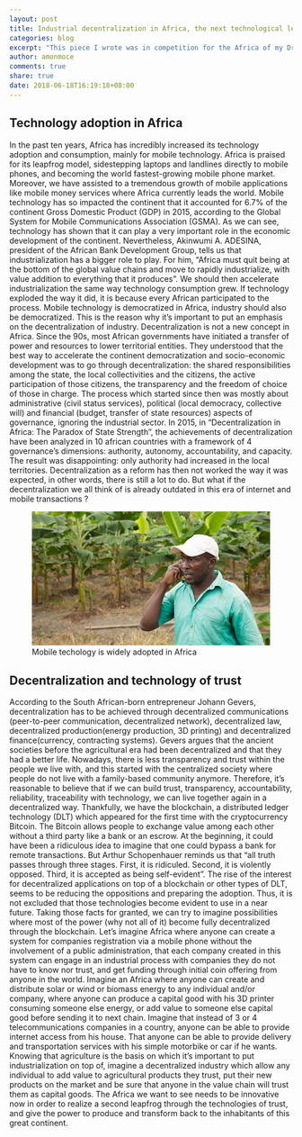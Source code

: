 ```yaml
---
layout: post
title: Industrial decentralization in Africa, the next technological leapfrog
categories: blog
excerpt: "This piece I wrote was in competition for the Africa of my Dreams contest by the African Bank of Development. I choose the topic related to blockchain technology"
author: amonmoce
comments: true
share: true
date: 2018-06-18T16:19:18+08:00
---
```


## Technology adoption in Africa
In the past ten years, Africa has incredibly increased its technology adoption and consumption, mainly for mobile technology. Africa is praised for its leapfrog model, sidestepping laptops and landlines directly to mobile phones, and becoming the world fastest-growing mobile phone market. Moreover, we have assisted to a tremendous growth of mobile applications like mobile money services where Africa currently leads the world. Mobile technology has so impacted the continent that it accounted for 6.7% of the continent Gross Domestic Product (GDP) in 2015, according to the Global System for Mobile Communications Association (GSMA). As we can see, technology has shown that it can play a very important role in the economic development of the continent. Nevertheless, Akinwumi A. ADESINA, president of the African Bank Development Group, tells us that industrialization has a bigger role to play. For him, “Africa must quit being at the bottom of the global value chains and move to rapidly industrialize, with value addition to everything that it produces”. We should then accelerate industrialization the same way technology consumption grew. If technology exploded the way it did, it is because every African participated to the process. Mobile technology is democratized in Africa, industry should also be democratized. This is the reason why it’s important to put an emphasis on the decentralization of industry. 
Decentralization is not a new concept in Africa. Since the 90s, most African governments have initiated a transfer of power and resources to lower territorial entities. They understood that the best way to accelerate the continent democratization and socio-economic development was to go through decentralization: the shared responsibilities among the state, the local collectivities and the citizens, the active participation of those citizens, the transparency and the freedom of choice of those in charge. The process which started since then was mostly about administrative (civil status services), political (local democracy, collective will) and financial (budget, transfer of state resources) aspects of governance, ignoring the industrial sector. In 2015, in “Decentralization in Africa: The Paradox of State Strength”, the achievements of decentralization have been analyzed in 10 african countries with a framework of 4 governance’s dimensions: authority, autonomy, accountability, and capacity. The result was disappointing: only authority had increased in the local territories. Decentralization as a reform has then not worked the way it was expected, in other words, there is still a lot to do. But what if the decentralization we all think of is already outdated in this era of internet and mobile transactions ? 

<figure class="first">
	<img src="/images/mobile_technology_adoption.jpg" alt="image">
  <figcaption>Mobile techology is widely adopted in Africa </figcaption>
</figure>

## Decentralization and technology of trust
According to the South African-born entrepreneur Johann Gevers, decentralization has to be achieved through decentralized communications (peer-to-peer communication, decentralized network), decentralized law, decentralized production(energy production, 3D printing) and decentralized finance(currency, contracting systems). Gevers argues that the ancient societies before the agricultural era had been decentralized and that they had a better life.  Nowadays, there is less transparency and trust within the people we live with, and this started with the centralized society where people do not live with a family-based community anymore. 
Therefore, it’s reasonable to believe that if we can build trust, transparency, accountability, reliability, traceability with technology, we can live together again in a decentralized way. Thankfully, we have the blockchain, a distributed ledger technology (DLT) which appeared for the first time with the cryptocurrency Bitcoin. The Bitcoin allows people to exchange value among each other without a third party like a bank or an escrow. At the beginning, it could have been a ridiculous idea to imagine that one could bypass a bank for remote transactions. But Arthur Schopenhauer reminds us that “all truth passes through three stages. First, it is ridiculed. Second, it is violently opposed. Third, it is accepted as being self-evident”. The rise of the interest for decentralized applications on top of a blockchain or other types of DLT, seems to be reducing the oppositions and preparing the adoption. Thus, it is not excluded that those technologies become evident to use in a near future. Taking those facts for granted, we can try to imagine possibilities where most of the power (why not all of it) become fully decentralized through the blockchain. 
Let’s imagine Africa where anyone can create a system for companies registration via a mobile phone without the involvement of a public administration, that each company created in this system can engage in an industrial process with companies they do not have to know nor trust, and get funding through initial coin offering from anyone in the world. 
Imagine an Africa where anyone can create and distribute solar or wind or biomass energy to any individual and/or company, where anyone can produce a capital good with his 3D printer consuming someone else energy, or add value to someone else capital good before sending it to next chain. 
Imagine that instead of 3 or 4 telecommunications companies in a country, anyone can be able to provide internet access from his house. That anyone can be able to provide delivery and transportation services with his simple motorbike or car if he wants. Knowing that agriculture is the basis on which it’s important to put industrialization on top of, imagine a decentralized industry which allow any individual to add value to agricultural products they trust, put their new products on the market and be sure that anyone in the value chain will trust them as capital goods. 
The Africa we want to see needs to be innovative now in order to realize a second leapfrog through the technologies of trust, and give the power to produce and transform back to the inhabitants of this great continent.
